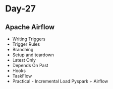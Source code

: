 # Day-27

## Apache Airflow

- Writing Triggers
- Trigger Rules
- Branching
- Setup and teardown
- Latest Only
- Depends On Past
- Hooks
- TaskFlow
- Practical - Incremental Load Pyspark + Airflow

